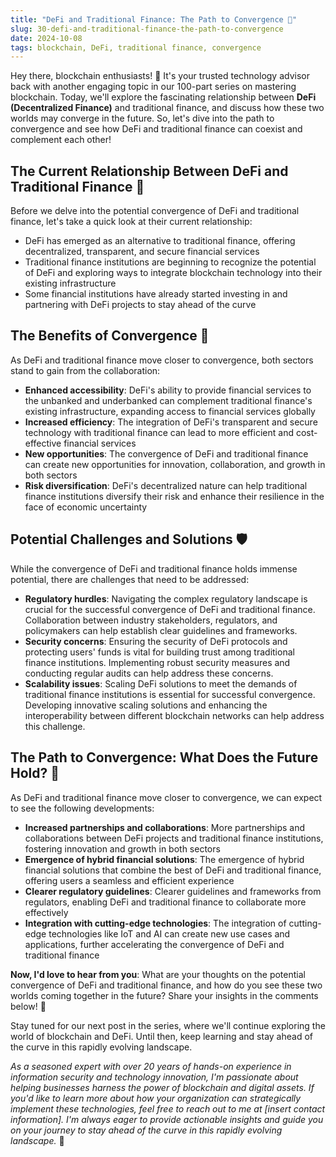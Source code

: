 ```yaml
---
title: "DeFi and Traditional Finance: The Path to Convergence 🤝"
slug: 30-defi-and-traditional-finance-the-path-to-convergence
date: 2024-10-08
tags: blockchain, DeFi, traditional finance, convergence
---
```


Hey there, blockchain enthusiasts! 👋 It's your trusted technology advisor back with another engaging topic in our 100-part series on mastering blockchain. Today, we'll explore the fascinating relationship between **DeFi (Decentralized Finance)** and traditional finance, and discuss how these two worlds may converge in the future. So, let's dive into the path to convergence and see how DeFi and traditional finance can coexist and complement each other!

## The Current Relationship Between DeFi and Traditional Finance 🤝

Before we delve into the potential convergence of DeFi and traditional finance, let's take a quick look at their current relationship:

- DeFi has emerged as an alternative to traditional finance, offering decentralized, transparent, and secure financial services
- Traditional finance institutions are beginning to recognize the potential of DeFi and exploring ways to integrate blockchain technology into their existing infrastructure
- Some financial institutions have already started investing in and partnering with DeFi projects to stay ahead of the curve

## The Benefits of Convergence 🚀

As DeFi and traditional finance move closer to convergence, both sectors stand to gain from the collaboration:

- **Enhanced accessibility**: DeFi's ability to provide financial services to the unbanked and underbanked can complement traditional finance's existing infrastructure, expanding access to financial services globally
- **Increased efficiency**: The integration of DeFi's transparent and secure technology with traditional finance can lead to more efficient and cost-effective financial services
- **New opportunities**: The convergence of DeFi and traditional finance can create new opportunities for innovation, collaboration, and growth in both sectors
- **Risk diversification**: DeFi's decentralized nature can help traditional finance institutions diversify their risk and enhance their resilience in the face of economic uncertainty

## Potential Challenges and Solutions 🛡️

While the convergence of DeFi and traditional finance holds immense potential, there are challenges that need to be addressed:

- **Regulatory hurdles**: Navigating the complex regulatory landscape is crucial for the successful convergence of DeFi and traditional finance. Collaboration between industry stakeholders, regulators, and policymakers can help establish clear guidelines and frameworks.
- **Security concerns**: Ensuring the security of DeFi protocols and protecting users' funds is vital for building trust among traditional finance institutions. Implementing robust security measures and conducting regular audits can help address these concerns.
- **Scalability issues**: Scaling DeFi solutions to meet the demands of traditional finance institutions is essential for successful convergence. Developing innovative scaling solutions and enhancing the interoperability between different blockchain networks can help address this challenge.

## The Path to Convergence: What Does the Future Hold? 🔮

As DeFi and traditional finance move closer to convergence, we can expect to see the following developments:

- **Increased partnerships and collaborations**: More partnerships and collaborations between DeFi projects and traditional finance institutions, fostering innovation and growth in both sectors
- **Emergence of hybrid financial solutions**: The emergence of hybrid financial solutions that combine the best of DeFi and traditional finance, offering users a seamless and efficient experience
- **Clearer regulatory guidelines**: Clearer guidelines and frameworks from regulators, enabling DeFi and traditional finance to collaborate more effectively
- **Integration with cutting-edge technologies**: The integration of cutting-edge technologies like IoT and AI can create new use cases and applications, further accelerating the convergence of DeFi and traditional finance

**Now, I'd love to hear from you**: What are your thoughts on the potential convergence of DeFi and traditional finance, and how do you see these two worlds coming together in the future? Share your insights in the comments below! 📝

Stay tuned for our next post in the series, where we'll continue exploring the world of blockchain and DeFi. Until then, keep learning and stay ahead of the curve in this rapidly evolving landscape.

*As a seasoned expert with over 20 years of hands-on experience in information security and technology innovation, I'm passionate about helping businesses harness the power of blockchain and digital assets. If you'd like to learn more about how your organization can strategically implement these technologies, feel free to reach out to me at [insert contact information]. I'm always eager to provide actionable insights and guide you on your journey to stay ahead of the curve in this rapidly evolving landscape.* 🙌
